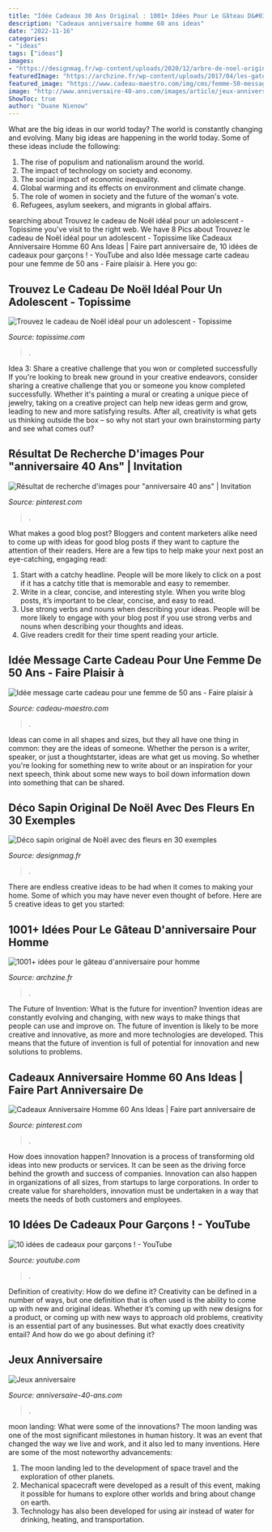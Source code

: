 ```yaml
---
title: "Idée Cadeaux 30 Ans Original : 1001+ Idées Pour Le Gâteau D&#039;anniversaire Pour Homme"
description: "Cadeaux anniversaire homme 60 ans ideas"
date: "2022-11-16"
categories:
- "ideas"
tags: ["ideas"]
images:
- "https://designmag.fr/wp-content/uploads/2020/12/arbre-de-noel-original-fruits-secs.jpg"
featuredImage: "https://archzine.fr/wp-content/uploads/2017/04/les-gateaux-d-anniversaire-adulte-gateau-d-anniversaire-originale-ourson.jpg"
featured_image: "https://www.cadeau-maestro.com/img/cms/femme-50-message.jpg"
image: "http://www.anniversaire-40-ans.com/images/article/jeux-anniversaire.jpg"
ShowToc: true
author: "Duane Nienow"
---
```



What are the big ideas in our world today?
The world is constantly changing and evolving. Many big ideas are happening in the world today. Some of these ideas include the following:
1. The rise of populism and nationalism around the world.
2. The impact of technology on society and economy.
3. The social impact of economic inequality. 
4. Global warming and its effects on environment and climate change. 
5. The role of women in society and the future of the woman's vote. 
6. Refugees, asylum seekers, and migrants in global affairs. 

	

		
searching about Trouvez le cadeau de Noël idéal pour un adolescent - Topissime you've visit to the right web. We have 8 Pics about Trouvez le cadeau de Noël idéal pour un adolescent - Topissime like Cadeaux Anniversaire Homme 60 Ans Ideas | Faire part anniversaire de, 10 idées de cadeaux pour garçons ! - YouTube and also Idée message carte cadeau pour une femme de 50 ans - Faire plaisir à. Here you go:
		
    
## Trouvez Le Cadeau De Noël Idéal Pour Un Adolescent - Topissime

<img loading=lazy src="http://www.topissime.com/wp-content/uploads/2017/12/79b6b0aee0922f790acc745f5ddc8268.jpg" onerror="this.onerror=null;this.src='https://tse4.mm.bing.net/th?id=OIP.ebawruCSL3kKzHRfXdyCaAHaEK&amp;pid=15.1';" alt="Trouvez le cadeau de Noël idéal pour un adolescent - Topissime">

_Source: topissime.com_

>. 

	

Idea 3: Share a creative challenge that you won or completed successfully
If you're looking to break new ground in your creative endeavors, consider sharing a creative challenge that you or someone you know completed successfully. Whether it's painting a mural or creating a unique piece of jewelry, taking on a creative project can help new ideas germ and grow, leading to new and more satisfying results. After all, creativity is what gets us thinking outside the box – so why not start your own brainstorming party and see what comes out?

    
## Résultat De Recherche D&#039;images Pour &quot;anniversaire 40 Ans&quot; | Invitation

<img loading=lazy src="https://i.pinimg.com/originals/db/6d/54/db6d54e459d0d9621395fb712cd83795.jpg" onerror="this.onerror=null;this.src='https://tse3.mm.bing.net/th?id=OIP.2fBx-huM6wSx-Bou8gHiAAHaJ4&amp;pid=15.1';" alt="Résultat de recherche d&#039;images pour &quot;anniversaire 40 ans&quot; | Invitation">

_Source: pinterest.com_

>. 

	

What makes a good blog post?
Bloggers and content marketers alike need to come up with ideas for good blog posts if they want to capture the attention of their readers. Here are a few tips to help make your next post an eye-catching, engaging read: 
1. Start with a catchy headline. People will be more likely to click on a post if it has a catchy title that is memorable and easy to remember.
2. Write in a clear, concise, and interesting style. When you write blog posts, it’s important to be clear, concise, and easy to read.
3. Use strong verbs and nouns when describing your ideas. People will be more likely to engage with your blog post if you use strong verbs and nouns when describing your thoughts and ideas.
4. Give readers credit for their time spent reading your article.

    
## Idée Message Carte Cadeau Pour Une Femme De 50 Ans - Faire Plaisir à

<img loading=lazy src="https://www.cadeau-maestro.com/img/cms/femme-50-message.jpg" onerror="this.onerror=null;this.src='https://tse1.mm.bing.net/th?id=OIP.ymK_EJXFoVALs9qPnQlTGAHaCx&amp;pid=15.1';" alt="Idée message carte cadeau pour une femme de 50 ans - Faire plaisir à">

_Source: cadeau-maestro.com_

>. 

	

Ideas can come in all shapes and sizes, but they all have one thing in common: they are the ideas of someone. Whether the person is a writer, speaker, or just a thoughtstarter, ideas are what get us moving. So whether you're looking for something new to write about or an inspiration for your next speech, think about some new ways to boil down information down into something that can be shared.

    
## Déco Sapin Original De Noël Avec Des Fleurs En 30 Exemples

<img loading=lazy src="https://designmag.fr/wp-content/uploads/2020/12/arbre-de-noel-original-fruits-secs.jpg" onerror="this.onerror=null;this.src='https://tse4.mm.bing.net/th?id=OIP.WFPH82DGJrl4xQ3HdSqWkgHaLD&amp;pid=15.1';" alt="Déco sapin original de Noël avec des fleurs en 30 exemples">

_Source: designmag.fr_

>. 

	

There are endless creative ideas to be had when it comes to making your home. Some of which you may have never even thought of before. Here are 5 creative ideas to get you started:

    
## 1001+ Idées Pour Le Gâteau D&#039;anniversaire Pour Homme

<img loading=lazy src="https://archzine.fr/wp-content/uploads/2017/04/les-gateaux-d-anniversaire-adulte-gateau-d-anniversaire-originale-ourson.jpg" onerror="this.onerror=null;this.src='https://tse3.mm.bing.net/th?id=OIP.LEHupntDej0urN_aXNMGxAHaLM&amp;pid=15.1';" alt="1001+ idées pour le gâteau d&#039;anniversaire pour homme">

_Source: archzine.fr_

>. 

	

The Future of Invention: What is the future for invention?
Invention ideas are constantly evolving and changing, with new ways to make things that people can use and improve on. The future of invention is likely to be more creative and innovative, as more and more technologies are developed. This means that the future of invention is full of potential for innovation and new solutions to problems.

    
## Cadeaux Anniversaire Homme 60 Ans Ideas | Faire Part Anniversaire De

<img loading=lazy src="https://i.pinimg.com/736x/c2/a3/f0/c2a3f002763ef10f309849ef9758bab8.jpg" onerror="this.onerror=null;this.src='https://tse3.mm.bing.net/th?id=OIP.RZkwVsrSLdjd5-l2UA_1-AHaJ3&amp;pid=15.1';" alt="Cadeaux Anniversaire Homme 60 Ans Ideas | Faire part anniversaire de">

_Source: pinterest.com_

>. 

	

How does innovation happen?
Innovation is a process of transforming old ideas into new products or services. It can be seen as the driving force behind the growth and success of companies. Innovation can also happen in organizations of all sizes, from startups to large corporations. In order to create value for shareholders, innovation must be undertaken in a way that meets the needs of both customers and employees.

    
## 10 Idées De Cadeaux Pour Garçons ! - YouTube

<img loading=lazy src="https://i.ytimg.com/vi/d_bJ3JXuVW0/maxresdefault.jpg" onerror="this.onerror=null;this.src='https://tse3.mm.bing.net/th?id=OIP.IiP3GlgTZzHePs8MQX7QaQHaEK&amp;pid=15.1';" alt="10 idées de cadeaux pour garçons ! - YouTube">

_Source: youtube.com_

>. 

	

Definition of creativity: How do we define it?
Creativity can be defined in a number of ways, but one definition that is often used is the ability to come up with new and original ideas. Whether it’s coming up with new designs for a product, or coming up with new ways to approach old problems, creativity is an essential part of any businesses. But what exactly does creativity entail? And how do we go about defining it?

    
## Jeux Anniversaire

<img loading=lazy src="http://www.anniversaire-40-ans.com/images/article/jeux-anniversaire.jpg" onerror="this.onerror=null;this.src='https://tse4.mm.bing.net/th?id=OIP.3CneHf7G7r0KQ-WHlyLUggHaFj&amp;pid=15.1';" alt="Jeux anniversaire">

_Source: anniversaire-40-ans.com_

>. 

	

moon landing: What were some of the innovations?
The moon landing was one of the most significant milestones in human history. It was an event that changed the way we live and work, and it also led to many inventions. Here are some of the most noteworthy advancements: 
1) The moon landing led to the development of space travel and the exploration of other planets. 
2) Mechanical spacecraft were developed as a result of this event, making it possible for humans to explore other worlds and bring about change on earth. 
3) Technology has also been developed for using air instead of water for drinking, heating, and transportation.

